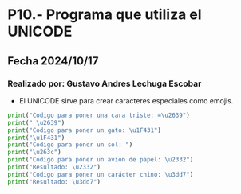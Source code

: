 # P10.- Programa que utiliza el UNICODE
## Fecha 2024/10/17
### Realizado por: Gustavo Andres Lechuga Escobar
- El UNICODE sirve para crear caracteres especiales como emojis.
``` python
print("Codigo para poner una cara triste: =\u2639")
print(" \u2639")
print("Codigo para poner un gato: \u1F431")
print("\u1F431")
print("Codigo para poner un sol: ")
print("\u263c")
print("Codigo para poner un avion de papel: \u2332")
print("Resultado: \u2332")
print("Codigo para poner un carácter chino: \u3dd7")
print("Resultado: \u3dd7")
